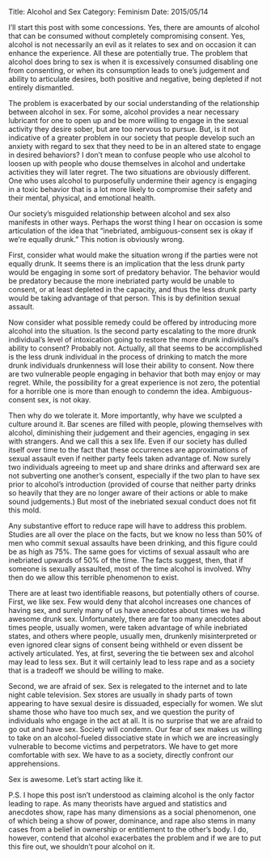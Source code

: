 Title: Alcohol and Sex
Category: Feminism
Date: 2015/05/14

I’ll start this post with some concessions. Yes, there are amounts of alcohol that can be consumed without completely compromising consent. Yes, alcohol is not necessarily an evil as it relates to sex and on occasion it can enhance the experience. All these are potentially true. The problem that alcohol does bring to sex is when it is excessively consumed disabling one from consenting, or when its consumption leads to one’s judgement and ability to articulate desires, both positive and negative, being depleted if not entirely dismantled. 

The problem is exacerbated by our social understanding of the relationship between alcohol in sex. For some, alcohol provides a near necessary lubricant for one to open up and be more willing to engage in the sexual activity they desire sober, but are too nervous to pursue. But, is it not indicative of a greater problem in our society that people develop such an anxiety with regard to sex that they need to be in an altered state to engage in desired behaviors? I don’t mean to confuse people who use alcohol to loosen up with people who douse themselves in alcohol and undertake activities they will later regret. The two situations are obviously different. One who uses alcohol to purposefully undermine their agency is engaging in a toxic behavior that is a lot more likely to compromise their safety and their mental, physical, and emotional health.

Our society’s misguided relationship between alcohol and sex also manifests in other ways. Perhaps the worst thing I hear on occasion is some articulation of the idea that “inebriated, ambiguous-consent sex is okay if we’re equally drunk.” This notion is obviously wrong. 

First, consider what would make the situation wrong if the parties were not equally drunk. It seems there is an implication that the less drunk party would be engaging in some sort of predatory behavior. The behavior would be predatory because the more inebriated party would be unable to consent, or at least depleted in the capacity, and thus the less drunk party would be taking advantage of that person. This is by definition sexual assault.

Now consider what possible remedy could be offered by introducing more alcohol into the situation. Is the second party escalating to the more drunk individual’s level of intoxication going to restore the more drunk individual’s ability to consent? Probably not. Actually, all that seems to be accomplished is the less drunk individual in the process of drinking to match the more drunk individuals drunkenness will lose their ability to consent. Now there are two vulnerable people engaging in behavior that both may enjoy or may regret. While, the possibility for a great experience is not zero, the potential for a horrible one is more than enough to condemn the idea. Ambiguous-consent sex, is not okay.

Then why do we tolerate it. More importantly, why have we sculpted a culture around it. Bar scenes are filled with people, plowing themselves with alcohol, diminishing their judgement and their agencies, engaging in sex with strangers. And we call this a sex life. Even if our society has dulled itself over time to the fact that these occurrences are approximations of sexual assault even if neither party feels taken advantage of. Now surely two individuals agreeing to meet up and share drinks and afterward sex are not subverting one another’s consent, especially if the two plan to have sex prior to alcohol’s introduction (provided of course that neither party drinks so heavily that they are no longer aware of their actions or able to make sound judgements.) But most of the inebriated sexual conduct does not fit this mold. 

Any substantive effort to reduce rape will have to address this problem. Studies are all over the place on the facts, but we know no less than 50% of men who commit sexual assaults have been drinking, and this figure could be as high as 75%. The same goes for victims of sexual assault who are inebriated upwards of 50% of the time. The facts suggest, then, that if someone is sexually assaulted, most of the time alcohol is involved. Why then do we allow this terrible phenomenon to exist.

There are at least two identifiable reasons, but potentially others of course. First, we like sex. Few would deny that alcohol increases one chances of having sex, and surely many of us have anecdotes about times we had awesome drunk sex. Unfortunately, there are far too many anecdotes about times people, usually women, were taken advantage of while inebriated states, and others where people, usually men, drunkenly misinterpreted or even ignored clear signs of consent being withheld or even dissent be actively articulated. Yes, at first, severing the tie between sex and alcohol may lead to less sex. But it will certainly lead to less rape and as a society that is a tradeoff we should be willing to make.

Second, we are afraid of sex. Sex is relegated to the internet and to late night cable television. Sex stores are usually in shady parts of town appearing to have sexual desire is dissuaded, especially for women. We slut shame those who have too much sex, and we question the purity of individuals who engage in the act at all. It is no surprise that we are afraid to go out and have sex. Society will condemn. Our fear of sex makes us willing to take on an alcohol-fueled dissociative state  in which we are increasingly vulnerable to become victims and perpetrators. We have to get more comfortable with sex. We have to as a society, directly confront our apprehensions. 

Sex is awesome. Let’s start acting like it.

P.S. I hope this post isn’t understood as claiming alcohol is the only factor leading to rape. As many theorists have argued and statistics and anecdotes show, rape has many dimensions as a social phenomenon, one of which being a show of power, dominance, and rape also stems in many cases from a belief in ownership or entitlement to the other’s body. I do, however, contend that alcohol exacerbates the problem and if we are to put this fire out, we shouldn’t pour alcohol on it.

